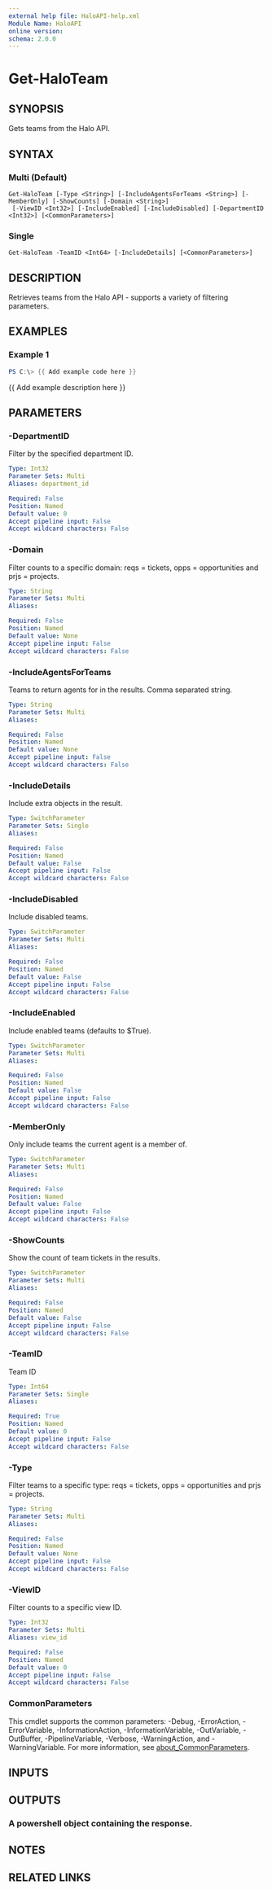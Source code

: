 ```yaml
---
external help file: HaloAPI-help.xml
Module Name: HaloAPI
online version:
schema: 2.0.0
---
```


# Get-HaloTeam

## SYNOPSIS
Gets teams from the Halo API.

## SYNTAX

### Multi (Default)
```
Get-HaloTeam [-Type <String>] [-IncludeAgentsForTeams <String>] [-MemberOnly] [-ShowCounts] [-Domain <String>]
 [-ViewID <Int32>] [-IncludeEnabled] [-IncludeDisabled] [-DepartmentID <Int32>] [<CommonParameters>]
```

### Single
```
Get-HaloTeam -TeamID <Int64> [-IncludeDetails] [<CommonParameters>]
```

## DESCRIPTION
Retrieves teams from the Halo API - supports a variety of filtering parameters.

## EXAMPLES

### Example 1
```powershell
PS C:\> {{ Add example code here }}
```

{{ Add example description here }}

## PARAMETERS

### -DepartmentID
Filter by the specified department ID.

```yaml
Type: Int32
Parameter Sets: Multi
Aliases: department_id

Required: False
Position: Named
Default value: 0
Accept pipeline input: False
Accept wildcard characters: False
```

### -Domain
Filter counts to a specific domain: reqs = tickets, opps = opportunities and prjs = projects.

```yaml
Type: String
Parameter Sets: Multi
Aliases:

Required: False
Position: Named
Default value: None
Accept pipeline input: False
Accept wildcard characters: False
```

### -IncludeAgentsForTeams
Teams to return agents for in the results.
Comma separated string.

```yaml
Type: String
Parameter Sets: Multi
Aliases:

Required: False
Position: Named
Default value: None
Accept pipeline input: False
Accept wildcard characters: False
```

### -IncludeDetails
Include extra objects in the result.

```yaml
Type: SwitchParameter
Parameter Sets: Single
Aliases:

Required: False
Position: Named
Default value: False
Accept pipeline input: False
Accept wildcard characters: False
```

### -IncludeDisabled
Include disabled teams.

```yaml
Type: SwitchParameter
Parameter Sets: Multi
Aliases:

Required: False
Position: Named
Default value: False
Accept pipeline input: False
Accept wildcard characters: False
```

### -IncludeEnabled
Include enabled teams (defaults to $True).

```yaml
Type: SwitchParameter
Parameter Sets: Multi
Aliases:

Required: False
Position: Named
Default value: False
Accept pipeline input: False
Accept wildcard characters: False
```

### -MemberOnly
Only include teams the current agent is a member of.

```yaml
Type: SwitchParameter
Parameter Sets: Multi
Aliases:

Required: False
Position: Named
Default value: False
Accept pipeline input: False
Accept wildcard characters: False
```

### -ShowCounts
Show the count of team tickets in the results.

```yaml
Type: SwitchParameter
Parameter Sets: Multi
Aliases:

Required: False
Position: Named
Default value: False
Accept pipeline input: False
Accept wildcard characters: False
```

### -TeamID
Team ID

```yaml
Type: Int64
Parameter Sets: Single
Aliases:

Required: True
Position: Named
Default value: 0
Accept pipeline input: False
Accept wildcard characters: False
```

### -Type
Filter teams to a specific type: reqs = tickets, opps = opportunities and prjs = projects.

```yaml
Type: String
Parameter Sets: Multi
Aliases:

Required: False
Position: Named
Default value: None
Accept pipeline input: False
Accept wildcard characters: False
```

### -ViewID
Filter counts to a specific view ID.

```yaml
Type: Int32
Parameter Sets: Multi
Aliases: view_id

Required: False
Position: Named
Default value: 0
Accept pipeline input: False
Accept wildcard characters: False
```

### CommonParameters
This cmdlet supports the common parameters: -Debug, -ErrorAction, -ErrorVariable, -InformationAction, -InformationVariable, -OutVariable, -OutBuffer, -PipelineVariable, -Verbose, -WarningAction, and -WarningVariable. For more information, see [about_CommonParameters](http://go.microsoft.com/fwlink/?LinkID=113216).

## INPUTS

## OUTPUTS

### A powershell object containing the response.
## NOTES

## RELATED LINKS
